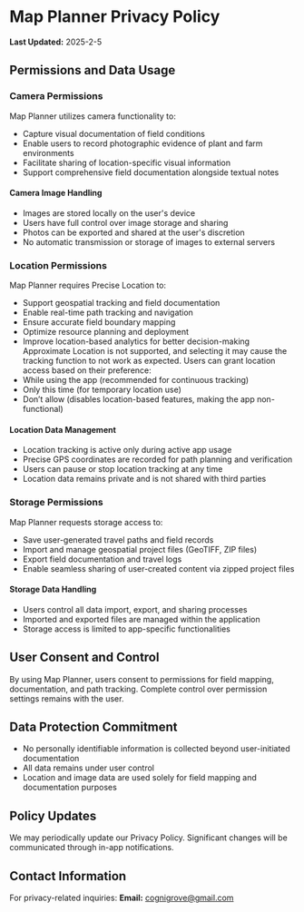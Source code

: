 # Map Planner Privacy Policy
**Last Updated:** 2025-2-5

## Permissions and Data Usage

### Camera Permissions
Map Planner utilizes camera functionality to:
* Capture visual documentation of field conditions
* Enable users to record photographic evidence of plant and farm environments
* Facilitate sharing of location-specific visual information
* Support comprehensive field documentation alongside textual notes

#### Camera Image Handling
* Images are stored locally on the user's device
* Users have full control over image storage and sharing
* Photos can be exported and shared at the user's discretion
* No automatic transmission or storage of images to external servers

### Location Permissions
Map Planner requires Precise Location to:
* Support geospatial tracking and field documentation
* Enable real-time path tracking and navigation
* Ensure accurate field boundary mapping
* Optimize resource planning and deployment
* Improve location-based analytics for better decision-making
Approximate Location is not supported, and selecting it may cause the tracking function to not work as expected.
Users can grant location access based on their preference:
* While using the app (recommended for continuous tracking)
* Only this time (for temporary location use)
* Don’t allow (disables location-based features, making the app non-functional)


#### Location Data Management
* Location tracking is active only during active app usage
* Precise GPS coordinates are recorded for path planning and verification
* Users can pause or stop location tracking at any time
* Location data remains private and is not shared with third parties

### Storage Permissions
Map Planner requests storage access to:
* Save user-generated travel paths and field records
* Import and manage geospatial project files (GeoTIFF, ZIP files)
* Export field documentation and travel logs
* Enable seamless sharing of user-created content via zipped project files


#### Storage Data Handling
* Users control all data import, export, and sharing processes
* Imported and exported files are managed within the application
* Storage access is limited to app-specific functionalities

## User Consent and Control
By using Map Planner, users consent to permissions for field mapping, documentation, and path tracking. Complete control over permission settings remains with the user.

## Data Protection Commitment
* No personally identifiable information is collected beyond user-initiated documentation
* All data remains under user control
* Location and image data are used solely for field mapping and documentation purposes

## Policy Updates
We may periodically update our Privacy Policy. Significant changes will be communicated through in-app notifications.

## Contact Information
For privacy-related inquiries:
**Email:** cognigrove@gmail.com
